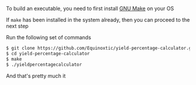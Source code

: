 To build an executable, you need to first install [GNU Make]() on your OS

If ``make`` has been installed in the system already, then you can proceed to the next step

Run the following set of commands

```sh
$ git clone https://github.com/Equinoxtic/yield-percentage-calculator.git
$ cd yield-percentage-calculator
$ make
$ ./yieldpercentagecalculator
```

And that's pretty much it
